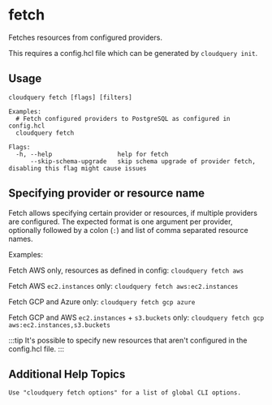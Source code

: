 # fetch

Fetches resources from configured providers.

This requires a config.hcl file which can be generated by `cloudquery init`.

## Usage

```text
cloudquery fetch [flags] [filters]

Examples:
  # Fetch configured providers to PostgreSQL as configured in config.hcl
  cloudquery fetch

Flags:
  -h, --help                  help for fetch
      --skip-schema-upgrade   skip schema upgrade of provider fetch, disabling this flag might cause issues
```

## Specifying provider or resource name

Fetch allows specifying certain provider or resources, if multiple providers are configured. The expected format is one argument per provider, optionally followed by a colon (`:`) and list of comma separated resource names.

Examples:

Fetch AWS only, resources as defined in config: `cloudquery fetch aws`

Fetch AWS `ec2.instances` only: `cloudquery fetch aws:ec2.instances`

Fetch GCP and Azure only: `cloudquery fetch gcp azure`

Fetch GCP and AWS `ec2.instances` + `s3.buckets` only: `cloudquery fetch gcp aws:ec2.instances,s3.buckets`

:::tip
It's possible to specify new resources that aren't configured in the config.hcl file.
:::

## Additional Help Topics

```text
Use "cloudquery fetch options" for a list of global CLI options.
```
